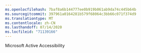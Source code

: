 ```yaml
---
ms.openlocfilehash: 7baf8a6b144777ee0b919b061ab9da74c445b64b
ms.sourcegitcommit: 397961a0164281b579f68064c3bb66c071f374d9
ms.translationtype: MT
ms.contentlocale: zh-CN
ms.lasthandoff: 07/14/2020
ms.locfileid: "71139166"
---
```

Microsoft Active Accessibility